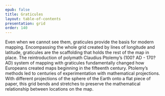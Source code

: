 ```yaml
---
epub: false
title: Graticules
layout: table-of-contents
presentation: grid
order: 140
---
```

Even when we cannot see them, graticules provide the basis for modern mapping. Encompassing the whole grid created by lines of longitude and latitude, graticules are the scaffolding that holds the rest of the map in place. The reintroduction of polymath Claudius Ptolemy’s (100? AD - 170? AD) system of mapping with graticules fundamentally changed how Europeans created maps beginning in the fifteenth century. Ptolemy’s methods led to centuries of experimentation with mathematical projections. With different projections of the sphere of the Earth onto a flat piece of paper, this grid bends and stretches to preserve the mathematical relationship between locations on the map. 